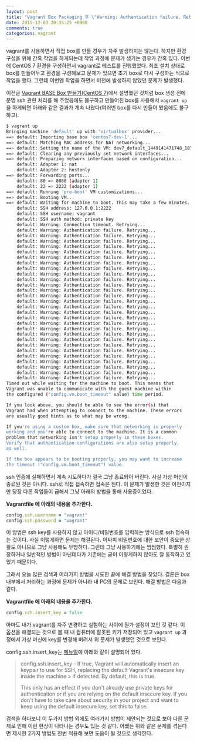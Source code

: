 ```yaml
---
layout: post
title: "Vagrant Box Packaging 후 \"Warning: Authentication failure. Retrying... \" 오류가 발생할 경우 해결 방법"
date: 2015-12-03 20:35:25 +0900
comments: true
categories: vagrant
---
```

vagrant를 사용하면서 직접 box를 만들 경우가 자주 발생하지는 않는다. 하지만 환경 구성을 위해 간혹 작업을 하게되는데 작업 과정에 문제가 생기는 경우가 간혹 있다. 이번에 CentOS 7 환경을 구성하면서 vagrant로 테스트를 진행했었다. 최초 설치 상태로 box를 만들어두고 환경을 구성해보고 문제가 있으면 초기 box로 다시 구성하는 식으로 작업을 했다. 그런데 이번엔 작업을 하면서 이전에 발생하지 않았던 문제가 발생했다.

이전글 [Vagrant BASE Box 만들기(CentOS 7)](/2015/10/14/creating-a-vagrant-base-box/)에서 설명했던 것처럼 box 생성 전에 분명 ssh 관련 처리를 해 주었음에도 불구하고 만들어진 box를 사용해서 `vagrant up`을 하게되면 아래와 같은 결과가 계속 나왔다(여러번 box를 다시 만들어 봤음에도 불구하고).

```bash
$ vagrant up
Bringing machine 'default' up with 'virtualbox' provider...
==> default: Importing base box 'centos7-dev-1'...
==> default: Matching MAC address for NAT networking...
==> default: Setting the name of the VM: dev7_default_1449141471748_10760
==> default: Clearing any previously set network interfaces...
==> default: Preparing network interfaces based on configuration...
    default: Adapter 1: nat
    default: Adapter 2: hostonly
==> default: Forwarding ports...
    default: 80 => 8080 (adapter 1)
    default: 22 => 2222 (adapter 1)
==> default: Running 'pre-boot' VM customizations...
==> default: Booting VM...
==> default: Waiting for machine to boot. This may take a few minutes...
    default: SSH address: 127.0.0.1:2222
    default: SSH username: vagrant
    default: SSH auth method: private key
    default: Warning: Connection timeout. Retrying...
    default: Warning: Authentication failure. Retrying...
    default: Warning: Authentication failure. Retrying...
    default: Warning: Authentication failure. Retrying...
    default: Warning: Authentication failure. Retrying...
    default: Warning: Authentication failure. Retrying...
    default: Warning: Authentication failure. Retrying...
    default: Warning: Authentication failure. Retrying...
    default: Warning: Authentication failure. Retrying...
    default: Warning: Authentication failure. Retrying...
    default: Warning: Authentication failure. Retrying...
    default: Warning: Authentication failure. Retrying...
    default: Warning: Authentication failure. Retrying...
    default: Warning: Authentication failure. Retrying...
    default: Warning: Authentication failure. Retrying...
    default: Warning: Authentication failure. Retrying...
    default: Warning: Authentication failure. Retrying...
    default: Warning: Authentication failure. Retrying...
    default: Warning: Authentication failure. Retrying...
    default: Warning: Authentication failure. Retrying...
    default: Warning: Authentication failure. Retrying...
    default: Warning: Authentication failure. Retrying...
    default: Warning: Authentication failure. Retrying...
    default: Warning: Authentication failure. Retrying...
    default: Warning: Authentication failure. Retrying...
    default: Warning: Authentication failure. Retrying...
    default: Warning: Authentication failure. Retrying...
    default: Warning: Authentication failure. Retrying...
    default: Warning: Authentication failure. Retrying...
Timed out while waiting for the machine to boot. This means that
Vagrant was unable to communicate with the guest machine within
the configured ("config.vm.boot_timeout" value) time period.

If you look above, you should be able to see the error(s) that
Vagrant had when attempting to connect to the machine. These errors
are usually good hints as to what may be wrong.

If you're using a custom box, make sure that networking is properly
working and you're able to connect to the machine. It is a common
problem that networking isn't setup properly in these boxes.
Verify that authentication configurations are also setup properly,
as well.

If the box appears to be booting properly, you may want to increase
the timeout ("config.vm.boot_timeout") value.
```

ssh 인증에 실패하면서 계속 시도하다가 결국 그냥 종료되어 버린다. 사실 가상 머신이 종료된 것은 아니다. ssh로 직접 접속하면 접속은 된다. 이 문제가 발생한 것은 이전이지만 당장 다른 작업들이 급해서 그냥 아래의 방법을 통해 사용중이었다.

**Vagrantfile 에 아래의 내용을 추가한다.**

```ruby
config.ssh.username = "vagrant"
config.ssh.password = "vagrant"
```

이 방법은 ssh key를 사용하지 않고 아이디/비밀번호를 입력하는 방식으로 ssh 접속하는 것이다. 사실 이렇게하면 문제는 해결된다. 어짜피 비밀번호에 대한 보안이 중요한 상황도 아니므로 그냥 사용해도 무방하다. 그런데 그냥 사용하기에는 찜찜했다. 특별히 권장하거나 일반적인 방법이 아닌데다가 기존에는 굳이 이렇게하지 않아도 잘 동작하고 있었기 때문이다.

그래서 오늘 많은 검색과 여러가지 방법을 시도한 끝에 해결 방법을 찾았다. 결론은 box 내부에서 처리하는 과정에 문제가 아니라 내 PC의 문제로 보인다. 해결 방법은 다음과 같다.

**Vagrantfile 에 아래의 내용을 추가한다.**

```ruby
config.ssh.insert_key = false
```

아마도 내가 vagrant를 자주 변경하고 실험하는 사이에 뭔가 설정이 꼬인 것 같다. 이 옵션을 해결되는 것으로 볼 때 내 컴퓨터에 잘못된 키가 저장되어 있고 `vagrant up` 과정에서 가상 머신에 key를 변경해 버려서 위 문제가 발생했던 것으로 보인다.

config.ssh.insert_key는 [메뉴얼](https://docs.vagrantup.com/v2/vagrantfile/ssh_settings.html)에 아래와 같이 설명되어 있다.

> config.ssh.insert_key - If true, Vagrant will automatically insert an keypair to use for SSH, replacing the default Vagrant's insecure key inside the machine > if detected. By default, this is true.
>
> This only has an effect if you don't already use private keys for authentication or if you are relying on the default insecure key. If you don't have to take care about security in your project and want to keep using the default insecure key, set this to false.

검색을 하다보니 이 두가지 방법 외에도 여러가지 방법이 제안되는 것으로 보아 다른 문제로 인해 이런 현상이 나타나는 경우도 있는 것 같다. 어쨌든 위와 같은 문제를 겪는다면 제시한 2가지 방법도 한번 적용해 보면 도움이 될 것으로 생각한다.
